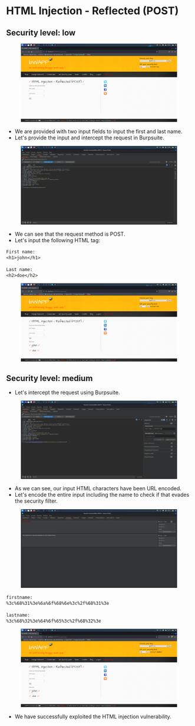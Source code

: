 # HTML Injection - Reflected (POST)

## Security level: low

<figure><img src="../.gitbook/assets/1 (48).png" alt=""><figcaption></figcaption></figure>

* We are provided with two input fields to input the first and last name.
* Let's provide the input and intercept the request in Burpsuite.

<figure><img src="../.gitbook/assets/2 (46).png" alt=""><figcaption></figcaption></figure>

* We can see that the request method is POST.
* Let's input the following HTML tag:

```
First name: 
<h1>john</h1>

Last name: 
<h2>doe</h2>
```

<figure><img src="../.gitbook/assets/3 (42).png" alt=""><figcaption></figcaption></figure>

##

## Security level: medium

* Let's intercept the request using Burpsuite.

<figure><img src="../.gitbook/assets/4 (38).png" alt=""><figcaption></figcaption></figure>

* As we can see, our input HTML characters have been URL encoded.
* Let's encode the entire input including the name to check if that evades the security filter.

<figure><img src="../.gitbook/assets/5 (38).png" alt=""><figcaption></figcaption></figure>

```
firstname:
%3c%68%31%3e%6a%6f%68%6e%3c%2f%68%31%3e

lastname:
%3c%68%32%3e%64%6f%65%3c%2f%68%32%3e
```

<figure><img src="../.gitbook/assets/6 (39).png" alt=""><figcaption></figcaption></figure>

* We have successfully exploited the HTML injection vulnerability.
